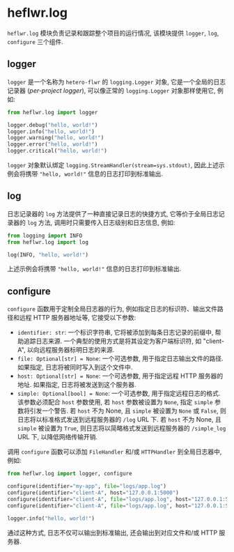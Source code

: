 # heflwr.log

`heflwr.log` 模块负责记录和跟踪整个项目的运行情况, 该模块提供 `logger`, `log`, `configure` 三个组件.

## logger
`logger` 是一个名称为 `hetero-flwr` 的 `logging.Logger` 对象, 它是一个全局的日志记录器
(_per-project logger_),
可以像正常的 `logging.Logger` 对象那样使用它, 例如:

```python
from heflwr.log import logger

logger.debug("hello, world!")
logger.info("hello, world!")
logger.warning("hello, world!")
logger.error("hello, world!")
logger.critical("hello, world!")
```
`logger` 对象默认绑定 `logging.StreamHandler(stream=sys.stdout)`,
因此上述示例会将携带 `"hello, world!"` 信息的日志打印到标准输出.

## log
日志记录器的 `log` 方法提供了一种直接记录日志的快捷方式, 它等价于全局日志记录器的 `log` 方法,
调用时只需要传入日志级别和日志信息, 例如:

```python
from logging import INFO
from heflwr.log import log

log(INFO, "hello, world!")
```
上述示例会将携带 `"hello, world!"` 信息的日志打印到标准输出.

## configure
`configure` 函数用于定制全局日志器的行为, 例如指定日志的标识符、输出文件路径和远程 HTTP 服务器地址等,
它接受以下参数:
- `identifier: str`: 一个标识字符串, 它将被添加到每条日志记录的前缀中, 帮助追踪日志来源.
一个典型的使用方式是将其设定为客户端标识符, 如 "client-A", 以向远程服务器标明日志的来源.
- `file: Optional[str] = None`: 一个可选参数, 用于指定日志输出文件的路径.
如果指定, 日志将被同时写入到这个文件中.
- `host: Optional[str] = None`: 一个可选参数, 用于指定远程 HTTP 服务器的地址.
如果指定, 日志将被发送到这个服务器.
- `simple: Optional[bool] = None`: 一个可选参数, 用于指定远程日志的格式.
该参数必须配合 `host` 参数使用, 若 `host` 参数被设置为 `None`, 指定 `simple` 参数将引发一个警告.
若 `host` 不为 None, 且 `simple` 被设置为 `None` 或 `False`, 则日志将以标准格式发送到远程服务器的 `/log` URL 下. 
若 `host` 不为 None, 且 `simple` 被设置为 `True`, 则日志将以简略格式发送到远程服务器的 `/simple_log` URL 下, 以降低网络传输开销.


调用 `configure` 函数可以添加 `FileHandler` 和/或 `HTTPHandler` 到全局日志器中, 例如:

```python
from heflwr.log import logger, configure

configure(identifier="my-app", file="logs/app.log")
configure(identifier="client-A", host="127.0.0.1:5000")
configure(identifier="client-A", file="logs/app.log", host="127.0.0.1:5000")
configure(identifier="client-A", file="logs/app.log", host="127.0.0.1:5000", simple=True)

logger.info("hello, world!")
```
通过这种方式, 日志不仅可以输出到标准输出, 还会输出到对应文件和/或 HTTP 服务器.